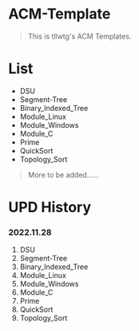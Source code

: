 # ACM-Template
> This is tllwtg's ACM Templates.

# List

* DSU
* Segment-Tree
* Binary_Indexed_Tree
* Module_Linux
* Module_Windows
* Module_C
* Prime
* QuickSort
* Topology_Sort

> More to be added......



# UPD History

### 2022.11.28

1. DSU
2. Segment-Tree
3. Binary_Indexed_Tree
4. Module_Linux
5. Module_Windows
6. Module_C
7. Prime
8. QuickSort
9. Topology_Sort

